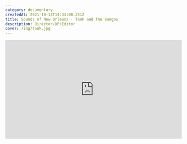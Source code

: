 ```yaml
---
category: documentary
createdAt: 2021-10-13T14:33:00.251Z
title: Sounds of New Orleans - Tank and the Bangas
description: Director/DP/Editor
cover: /img/tank.jpg
---
```

<iframe width="560" height="315" src="https://www.youtube.com/embed/DwHytWS0udg" title="YouTube video player" frameborder="0" allow="accelerometer; autoplay; clipboard-write; encrypted-media; gyroscope; picture-in-picture" allowfullscreen></iframe>